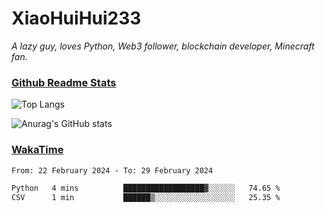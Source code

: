 # XiaoHuiHui233

*A lazy guy, loves Python, Web3 follower, blockchain developer, Minecraft fan.*

### [Github Readme Stats](https://github.com/anuraghazra/github-readme-stats)

![Top Langs](https://github-readme-stats.vercel.app/api/top-langs/?username=XiaoHuiHui233&layout=compact&theme=github_dark)

![Anurag's GitHub stats](https://github-readme-stats.vercel.app/api?username=XiaoHuiHui233&show_icons=true&theme=github_dark)

### [WakaTime](https://wakatime.com)

<!--START_SECTION:waka-->

```txt
From: 22 February 2024 - To: 29 February 2024

Python   4 mins          ██████████████████▓░░░░░░   74.65 %
CSV      1 min           ██████▒░░░░░░░░░░░░░░░░░░   25.35 %
```

<!--END_SECTION:waka-->
